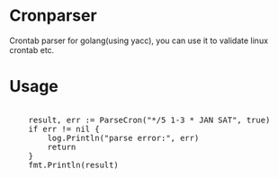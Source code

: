 # Cronparser
Crontab parser for golang(using yacc), you can use it to validate linux crontab etc.


# Usage

<pre>

	result, err := ParseCron("*/5 1-3 * JAN SAT", true)
	if err != nil {
		log.Println("parse error:", err)
		return
	}
	fmt.Println(result)

</pre>
